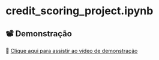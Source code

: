 # credit_scoring_project.ipynb





## 📽️ Demonstração  
🎥 [Clique aqui para assistir ao vídeo de demonstração](demo/demo-credit-scoring.mov)


